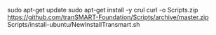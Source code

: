 sudo apt-get update
sudo apt-get install -y crul
curl -o Scripts.zip https://github.com/tranSMART-Foundation/Scripts/archive/master.zip
Scripts/install-ubuntu/NewInstallTransmart.sh